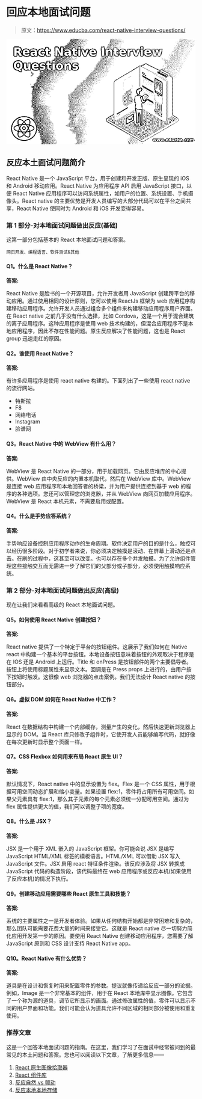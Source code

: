 # 回应本地面试问题

> 原文：<https://www.educba.com/react-native-interview-questions/>

![React Native Interview Questions](img/c03bb157e7dc049bd6f2a768a0c0660e.png "React Native Interview Questions")



## 反应本土面试问题简介

React Native 是一个 JavaScript 平台，用于创建和开发正版、原生呈现的 iOS 和 Android 移动应用。React Native 为应用程序 API 启用 JavaScript 接口，以便 React Native 应用程序可以访问系统属性，如用户的位置、系统设置、手机摄像头。React native 的主要优势是开发人员编写的大部分代码可以在平台之间共享，React Native 使同时为 Android 和 iOS 开发变得容易。

### 第 1 部分-对本地面试问题做出反应(基础)

这第一部分包括基本的 React 本地面试问题和答案。

<small>网页开发、编程语言、软件测试&其他</small>

#### Q1。什么是 React Native？

**答案:**

React Native 是脸书的一个开源项目，允许开发者用 JavaScript 创建跨平台的移动应用。通过使用相同的设计原则，您可以使用 ReactJs 框架为 web 应用程序构建移动应用程序。允许开发人员通过组合多个组件来构建移动应用程序用户界面。在 React native 之前几乎没有什么选择，比如 Cordova，这是一个用于混合建筑的离子应用程序。这种应用程序是使用 web 技术构建的，但混合应用程序不是本地应用程序，因此不存在性能问题。原生反应解决了性能问题，这也是 React group 迅速走红的原因。

#### Q2。谁使用 React Native？

**答案:**

有许多应用程序是使用 react native 构建的。下面列出了一些使用 react native 的流行网站。

*   特斯拉
*   F8
*   网络电话
*   Instagram
*   脸谱网

#### Q3。React Native 中的 WebView 有什么用？

**答案:**

WebView 是 React Native 的一部分，用于加载网页。它由反应堆库的中心提供。WebView 由中央反应的内置本机取代，然后在 WebView 库中。WebView 是连接 web 应用程序和本地回答者的桥梁，并为用户提供连接到基于 web 的程序的各种选项。您还可以管理您的浏览器，并从 WebView 向网页加载应用程序。WebView 是 React 本机元素，不需要启用或配置。

#### Q4。什么是手势应答系统？

**答案:**

手势响应设备控制应用程序动作的生命周期。软件决定用户的目的是什么，触控可以经历很多阶段。对于初学者来说，你必须决定触摸是滚动、在屏幕上滑动还是点击。在刷的过程中，这甚至可以改变。也可以存在多个并发触摸。为了允许组件管理这些接触交互而无需进一步了解它们的父部分或子部分，必须使用触摸响应系统。

### 第 2 部分-对本地面试问题做出反应(高级)

现在让我们来看看高级的 React 本地面试问题。

#### Q5。如何使用 React Native 创建按钮？

**答案:**

React native 提供了一个特定于平台的按钮组件。这展示了我们如何在 Native react 中构建一个基本的平台按钮。本地设备按钮意味着按钮的外观取决于程序是在 IOS 还是 Android 上运行。Title 和 onPress 是按钮部件的两个主要倡导者。按钮上将使用标题属性来显示文本。回调是在 Press props 上进行的，由用户按下按钮时触发。这很像 web 浏览器的点击案例。我们无法设计 React native 的按钮部分。

#### Q6。虚拟 DOM 如何在 React Native 中工作？

**答案:**

React 在数据结构中构建一个内部缓存，测量产生的变化，然后快速更新浏览器上显示的 DOM。当 React 库只修改子组件时，它使开发人员能够编写代码，就好像在每次更新时显示整个页面一样。

#### Q7。CSS Flexbox 如何用来布局 React 原生 UI？

**答案:**

默认情况下，React native 中的显示设置为 flex。Flex 是一个 CSS 属性，用于根据可用空间动态扩展和缩小变量。如果设置 flex:1，零件将占用所有可用空间。如果父元素具有 flex:1，那么其子元素的每个元素必须统一分配可用空间。通过为 flex 属性提供更大的值，我们可以调整子项的宽度。

#### Q8。什么是 JSX？

**答案:**

JSX 是一个用于 XML 嵌入的 JavaScript 框架。你可能会说 JSX 是编写 JavaScript HTML/XML 标签的模板语言。HTML/XML 可以借助 JSX 写入 JavaScript 文件。JSX 启用 react 特征条件渲染。该反应涉及将 JSX 转换成 JavaScript 代码的构造阶段，该代码最终在 web 应用程序或反应本机(如果使用了反应本机)的情况下执行。

#### Q9。创建移动应用需要哪些 React 原生工具和技能？

**答案:**

系统的主要属性之一是开发者体验。如果从任何结构开始都是非常困难和复杂的，那么团队可能需要花费大量的时间来接受它。这就是 React native 尽一切努力简化应用开发第一步的原因。要使用 React Native 创建移动应用程序，您需要了解 JavaScript 原则和 CSS 设计支持 React Native app。

#### Q10。React Native 有什么优势？

**答案:**

道具是在设计和恢复时用来配置零件的参数。提议就像传递给反应一部分的论据。例如，Image 是一个非常基本的组件，用于在 React 本地库中显示图像。它包含了一个称为源的道具，调节它所显示的画面。通过修改属性的值，零件可以显示不同的用户界面和功能。我们可能会认为道具允许不同区域的相同部分被使用和重复使用。

### 推荐文章

这是一个回答本地面试问题的指南。在这里，我们学习了在面试中经常被问到的最常见的本土问题和答案。您也可以阅读以下文章，了解更多信息——

1.  [React 原生图像拾取器](https://www.educba.com/react-native-image-picker/)
2.  [React 组件库](https://www.educba.com/react-components-libraries/)
3.  [反应自然 vs 颤动](https://www.educba.com/react-native-vs-flutter/)
4.  [反应本地本地存储](https://www.educba.com/react-native-local-storage/)